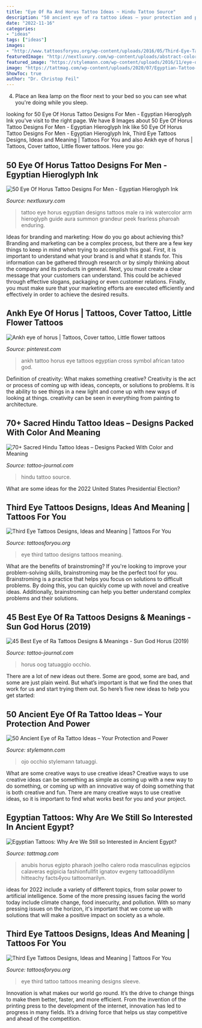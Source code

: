 ```yaml
---
title: "Eye Of Ra And Horus Tattoo Ideas ~ Hindu Tattoo Source"
description: "50 ancient eye of ra tattoo ideas – your protection and power"
date: "2022-11-16"
categories:
- "ideas"
tags: ["ideas"]
images:
- "http://www.tattoosforyou.org/wp-content/uploads/2016/05/Third-Eye-Tattoo-Sleeve.jpg"
featuredImage: "http://nextluxury.com/wp-content/uploads/abstract-colorful-eye-of-horus-male-tattoo-on-arm-with-watercolor-design.jpg"
featured_image: "https://stylemann.com/wp-content/uploads/2016/11/eye-of-ra-tattoo-39-650x650.jpg"
image: "https://tattmag.com/wp-content/uploads/2020/07/Egyptian-Tattoo-7.jpg"
ShowToc: true
author: "Dr. Christop Feil"
---
```



4. Place an Ikea lamp on the floor next to your bed so you can see what you're doing while you sleep.

	

		
looking for 50 Eye Of Horus Tattoo Designs For Men - Egyptian Hieroglyph Ink you've visit to the right page. We have 8 Images about 50 Eye Of Horus Tattoo Designs For Men - Egyptian Hieroglyph Ink like 50 Eye Of Horus Tattoo Designs For Men - Egyptian Hieroglyph Ink, Third Eye Tattoos Designs, Ideas and Meaning | Tattoos For You and also Ankh eye of horus | Tattoos, Cover tattoo, Little flower tattoos. Here you go:
		
    
## 50 Eye Of Horus Tattoo Designs For Men - Egyptian Hieroglyph Ink

<img loading=lazy src="http://nextluxury.com/wp-content/uploads/abstract-colorful-eye-of-horus-male-tattoo-on-arm-with-watercolor-design.jpg" onerror="this.onerror=null;this.src='https://tse3.mm.bing.net/th?id=OIP.SH4jevk1oTwWntpxsdzUUAHaHa&amp;pid=15.1';" alt="50 Eye Of Horus Tattoo Designs For Men - Egyptian Hieroglyph Ink">

_Source: nextluxury.com_

>tattoo eye horus egyptian designs tattoos male ra ink watercolor arm hieroglyph guide aura summon grandeur peek fearless pharoah enduring. 

	

Ideas for branding and marketing: How do you go about achieving this?
Branding and marketing can be a complex process, but there are a few key things to keep in mind when trying to accomplish this goal. First, it is important to understand what your brand is and what it stands for. This information can be gathered through research or by simply thinking about the company and its products in general. Next, you must create a clear message that your customers can understand. This could be achieved through effective slogans, packaging or even customer relations. Finally, you must make sure that your marketing efforts are executed efficiently and effectively in order to achieve the desired results.

    
## Ankh Eye Of Horus | Tattoos, Cover Tattoo, Little Flower Tattoos

<img loading=lazy src="https://i.pinimg.com/736x/a1/5b/d5/a15bd523b21be732de6256885fd9ee80--ankh-tattoo-eye-of-horus.jpg" onerror="this.onerror=null;this.src='https://tse4.mm.bing.net/th?id=OIP.G9sXUj-qG2l5Ot16UYdzqQHaJ4&amp;pid=15.1';" alt="Ankh eye of horus | Tattoos, Cover tattoo, Little flower tattoos">

_Source: pinterest.com_

>ankh tattoo horus eye tattoos egyptian cross symbol african tatoo god. 

	

Definition of creativity: What makes something creative?
Creativity is the act or process of coming up with ideas, concepts, or solutions to problems. It is the ability to see things in a new light and come up with new ways of looking at things. creativity can be seen in everything from painting to architecture.

    
## 70+ Sacred Hindu Tattoo Ideas – Designs Packed With Color And Meaning

<img loading=lazy src="https://tattoo-journal.com/wp-content/uploads/2016/09/hindu-tattoo1-650x813.jpg" onerror="this.onerror=null;this.src='https://tse3.mm.bing.net/th?id=OIP.8XpvBcYMYwZW2QRlbkhDtgHaJQ&amp;pid=15.1';" alt="70+ Sacred Hindu Tattoo Ideas – Designs Packed With Color and Meaning">

_Source: tattoo-journal.com_

>hindu tattoo source. 

	

What are some ideas for the 2022 United States Presidential Election?

    
## Third Eye Tattoos Designs, Ideas And Meaning | Tattoos For You

<img loading=lazy src="https://www.tattoosforyou.org/wp-content/uploads/2016/05/Third-Eye-Tattoo.jpg" onerror="this.onerror=null;this.src='https://tse3.mm.bing.net/th?id=OIP.6YY1O4LAVsL2DUPHp6dNIgHaHa&amp;pid=15.1';" alt="Third Eye Tattoos Designs, Ideas and Meaning | Tattoos For You">

_Source: tattoosforyou.org_

>eye third tattoo designs tattoos meaning. 

	

What are the benefits of brainstroming?
If you're looking to improve your problem-solving skills, brainstroming may be the perfect tool for you. Brainstroming is a practice that helps you focus on solutions to difficult problems. By doing this, you can quickly come up with novel and creative ideas. Additionally, brainstroming can help you better understand complex problems and their solutions.

    
## 45 Best Eye Of Ra Tattoos Designs &amp; Meanings - Sun God Horus (2019)

<img loading=lazy src="https://tattoo-journal.com/wp-content/uploads/2015/08/eye-of-ra-tattoo-4-650x695.jpg" onerror="this.onerror=null;this.src='https://tse4.mm.bing.net/th?id=OIP.bhdnex1g9eaZ8T9QpGGurgHaH6&amp;pid=15.1';" alt="45 Best Eye of Ra Tattoos Designs &amp; Meanings - Sun God Horus (2019)">

_Source: tattoo-journal.com_

>horus oog tatuaggio occhio. 

	

There are a lot of new ideas out there. Some are good, some are bad, and some are just plain weird. But what’s important is that we find the ones that work for us and start trying them out. So here’s five new ideas to help you get started: 

    
## 50 Ancient Eye Of Ra Tattoo Ideas – Your Protection And Power

<img loading=lazy src="https://stylemann.com/wp-content/uploads/2016/11/eye-of-ra-tattoo-39-650x650.jpg" onerror="this.onerror=null;this.src='https://tse4.mm.bing.net/th?id=OIP.QRMMMSFLkthg4DoTMGsoHwHaHa&amp;pid=15.1';" alt="50 Ancient Eye of Ra Tattoo Ideas – Your Protection and Power">

_Source: stylemann.com_

>ojo occhio stylemann tatuaggi. 

	

What are some creative ways to use creative ideas?
Creative ways to use creative ideas can be something as simple as coming up with a new way to do something, or coming up with an innovative way of doing something that is both creative and fun. There are many creative ways to use creative ideas, so it is important to find what works best for you and your project.

    
## Egyptian Tattoos: Why Are We Still So Interested In Ancient Egypt?

<img loading=lazy src="https://tattmag.com/wp-content/uploads/2020/07/Egyptian-Tattoo-7.jpg" onerror="this.onerror=null;this.src='https://tse2.mm.bing.net/th?id=OIP.u8x1ebtintcjQWhvyp8SrQHaKq&amp;pid=15.1';" alt="Egyptian Tattoos: Why Are We Still so Interested in Ancient Egypt?">

_Source: tattmag.com_

>anubis horus egipto pharaoh joelho calero roda masculinas egipcios calaveras egipicia fashionfullfit ignatov evgeny tattooaddilynn hitteachy facts4you tattoomarilyn. 

	

ideas for 2022 include a variety of different topics, from solar power to artificial intelligence. Some of the more pressing issues facing the world today include climate change, food insecurity, and pollution. With so many pressing issues on the horizon, it's important that we come up with solutions that will make a positive impact on society as a whole.

    
## Third Eye Tattoos Designs, Ideas And Meaning | Tattoos For You

<img loading=lazy src="http://www.tattoosforyou.org/wp-content/uploads/2016/05/Third-Eye-Tattoo-Sleeve.jpg" onerror="this.onerror=null;this.src='https://tse2.mm.bing.net/th?id=OIP.gXOtpupoXigI6bEzQwfIwQHaNl&amp;pid=15.1';" alt="Third Eye Tattoos Designs, Ideas and Meaning | Tattoos For You">

_Source: tattoosforyou.org_

>eye third tattoo tattoos meaning designs sleeve. 

	

Innovation is what makes our world go round. It’s the drive to change things to make them better, faster, and more efficient. From the invention of the printing press to the development of the internet, innovation has led to progress in many fields. It’s a driving force that helps us stay competitive and ahead of the competition.

